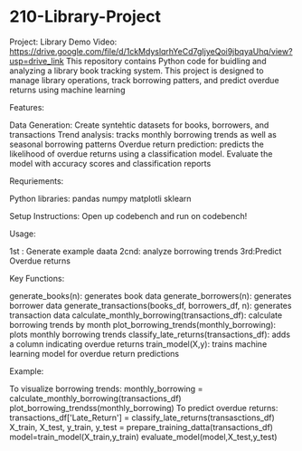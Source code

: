 # 210-Library-Project

Project: Library
Demo Video: https://drive.google.com/file/d/1ckMdyslqrhYeCd7gIjyeQoi9jbqyaUhq/view?usp=drive_link
This repository contains Python code for buidling and analyzing a library book tracking system. This project is designed to manage library operations, track borrowing patters, and predict overdue returns using machine learning

Features:

Data Generation: Create syntehtic datasets for books, borrowers, and transactions
Trend analysis: tracks monthly borrowing trends as well as seasonal borrowing patterns
Overdue return prediction: predicts the likelihood of overdue returns using a classification model. Evaluate the model with accuracy scores and classification reports

Requriements:

Python libraries:
pandas
numpy
matplotli
sklearn

Setup Instructions:
Open up codebench and run on codebench!

Usage:

1st : Generate example daata
2cnd: analyze borrowing trends
3rd:Predict Overdue returns

Key Functions:

generate_books(n): generates book data
generate_borrowers(n): generates borrower data
generate_transactions(books_df, borrowers_df, n): generates transaction data
calculate_monthly_borrowing(transactions_df): calculate borrowing trends by month
plot_borrowing_trends(monthly_borrowing): plots monthly borrowing trends
classify_late_returns(transactions_df): adds a column indicating overdue returns
train_model(X,y): trains machine learning model for overdue return predictions

Example:

To visualize borrowing trends:
monthly_borrowing = calculate_monthly_borrowing(transactions_df)
plot_borrowing_trendss(monthly_borrowing)
To predict overdue returns:
transactions_df['Late_Return'] = classify_late_returns(transasctions_df)
X_train, X_test, y_train, y_test = prepare_training_datta(transactions_df)
model=train_model(X_train,y_train)
evaluate_model(model,X_test,y_test)

